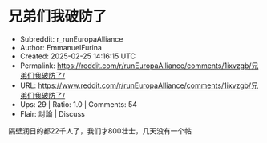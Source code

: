 # 兄弟们我破防了

- Subreddit: r_runEuropaAlliance
- Author: EmmanuelFurina
- Created: 2025-02-25 14:16:15 UTC
- Permalink: https://reddit.com/r/runEuropaAlliance/comments/1ixvzgb/兄弟们我破防了/
- URL: https://www.reddit.com/r/runEuropaAlliance/comments/1ixvzgb/兄弟们我破防了/
- Ups: 29 | Ratio: 1.0 | Comments: 54
- Flair: 討論 | Discuss


隔壁润日的都22千人了，我们才800壮士，几天没有一个帖

